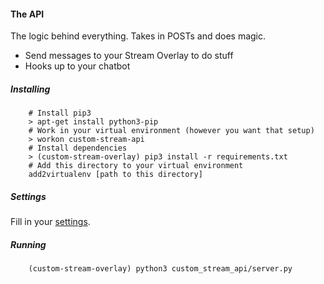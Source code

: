 #### The API

The logic behind everything. Takes in POSTs and does magic.
* Send messages to your Stream Overlay to do stuff
* Hooks up to your chatbot

##### Installing
```
    # Install pip3
    > apt-get install python3-pip
    # Work in your virtual environment (however you want that setup)
    > workon custom-stream-api
    # Install dependencies
    > (custom-stream-overlay) pip3 install -r requirements.txt
    # Add this directory to your virtual environment
    add2virtualenv [path to this directory]
```
##### Settings

Fill in your [settings](custom_stream_api/settings.py).

##### Running
```
    (custom-stream-overlay) python3 custom_stream_api/server.py
```
